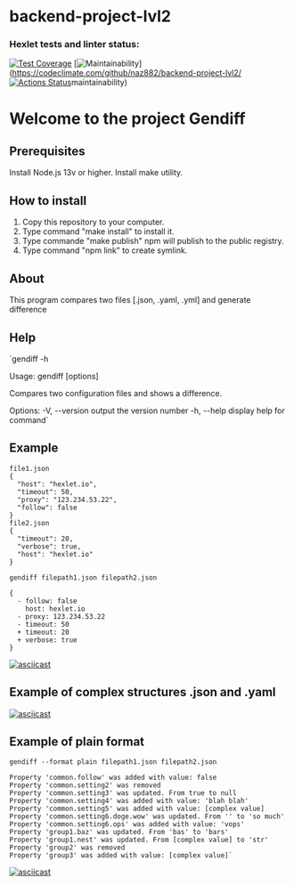 # backend-project-lvl2

### Hexlet tests and linter status:
[![Test Coverage](https://api.codeclimate.com/v1/badges/361057a3711eafd5df23/test_coverage)](https://codeclimate.com/github/naz882/backend-project-lvl2/test_coverage)
[![Maintainability](https://api.codeclimate.com/v1/badges/361057a3711eafd5df23/maintainability)](https://codeclimate.com/github/naz882/backend-project-lvl2/
[![Actions Status](https://github.com/naz882/backend-project-lvl2/workflows/hexlet-check/badge.svg)](https://github.com/naz882/backend-project-lvl2/actions)maintainability)

# Welcome to the project Gendiff
## Prerequisites
  Install Node.js 13v or higher.
  Install make utility.

## How to install
  1. Copy this repository to your computer.
  2. Type command "make install" to install it.
  3. Type commande "make publish" npm will publish to the public registry.
  3. Type command "npm link" to create symlink.

## About 
This program compares two files [.json, .yaml, .yml] and generate difference 

## Help
`gendiff -h

  Usage: gendiff [options]

  Compares two configuration files and shows a difference.

  Options:
    -V, --version        output the version number
    -h, --help           display help for command`

## Example
```
file1.json
{
  "host": "hexlet.io",
  "timeout": 50,
  "proxy": "123.234.53.22",
  "follow": false
}
file2.json
{
  "timeout": 20,
  "verbose": true,
  "host": "hexlet.io"
}

gendiff filepath1.json filepath2.json

{
  - follow: false
    host: hexlet.io
  - proxy: 123.234.53.22
  - timeout: 50
  + timeout: 20
  + verbose: true
}
```

[![asciicast](https://asciinema.org/a/72fPW0tM2XJ7Fjhcg6uB5MJxF.svg)](https://asciinema.org/a/72fPW0tM2XJ7Fjhcg6uB5MJxF)

## Example of complex structures .json and .yaml
[![asciicast](https://asciinema.org/a/u5736TqKzv4zZPQaIEZvHWZyV.svg)](https://asciinema.org/a/u5736TqKzv4zZPQaIEZvHWZyV)

## Example of plain format
```
gendiff --format plain filepath1.json filepath2.json

Property 'common.follow' was added with value: false
Property 'common.setting2' was removed
Property 'common.setting3' was updated. From true to null
Property 'common.setting4' was added with value: 'blah blah'
Property 'common.setting5' was added with value: [complex value]
Property 'common.setting6.doge.wow' was updated. From '' to 'so much'
Property 'common.setting6.ops' was added with value: 'vops'
Property 'group1.baz' was updated. From 'bas' to 'bars'
Property 'group1.nest' was updated. From [complex value] to 'str'
Property 'group2' was removed
Property 'group3' was added with value: [complex value]`
```
[![asciicast](https://asciinema.org/a/ajdAo7hifLMAERkuu3zKqV4hX.svg)](https://asciinema.org/a/ajdAo7hifLMAERkuu3zKqV4hX)